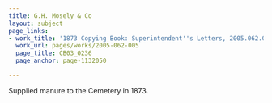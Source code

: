 ```yaml
---
title: G.H. Mosely & Co
layout: subject
page_links:
- work_title: '1873 Copying Book: Superintendent''s Letters, 2005.062.005'
  work_url: pages/works/2005-062-005
  page_title: CB03_0236
  page_anchor: page-1132050

---
```

<p>Supplied manure to the Cemetery in 1873.</p>